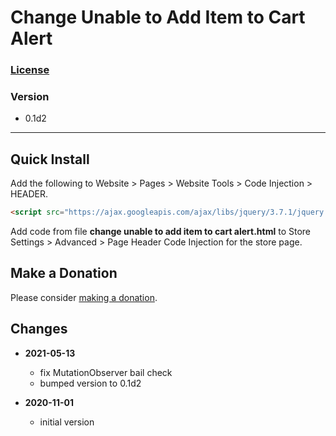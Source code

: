 # Change Unable to Add Item to Cart Alert

### [License][99]

### Version

  * 0.1d2

---

## Quick Install

Add the following to Website > Pages > Website Tools > Code Injection > HEADER.

```html
<script src="https://ajax.googleapis.com/ajax/libs/jquery/3.7.1/jquery.min.js"></script>
```

Add code from file **change unable to add item to cart alert.html** to Store
Settings > Advanced > Page Header Code Injection for the store page.

## Make a Donation

Please consider [making a donation](https://github.com/tomsWebConsulting/twcsl#make-a-donation).

## Changes

* **2021-05-13**

  * fix MutationObserver bail check
  * bumped version to 0.1d2
  
* **2020-11-01**

  * initial version

[99]: https://github.com/tomsWebConsulting/twcsl/blob/main/LICENSE.txt#L1
